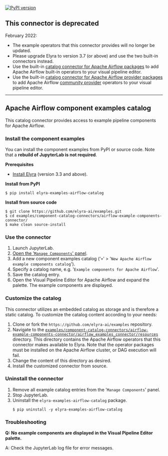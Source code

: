 [![PyPI version](https://badge.fury.io/py/elyra-examples-airflow-catalog.svg)](https://badge.fury.io/py/elyra-examples-airflow-catalog)


## This connector is deprecated

February 2022:
 - The example operators that this connector provides will no longer be updated. 
 - Please upgrade Elyra to version 3.7 (or above) and use the two built-in connectors instead. 
 - Use the built-in [catalog connector for Apache Airflow packages](https://github.com/elyra-ai/elyra/tree/master/elyra/pipeline/airflow/package_catalog_connector) to add Apache Airflow built-in operators to your visual pipeline editor.
 - Use the built-in [catalog connector for Apache Airflow provider packages](https://github.com/elyra-ai/elyra/tree/master/elyra/pipeline/airflow/provider_package_catalog_connector) to add Apache Airflow [community provider](https://airflow.apache.org/docs/apache-airflow-providers/) operators to your visual pipeline editor.

---

## Apache Airflow component examples catalog

This catalog connector provides access to example pipeline components for Apache Airflow.

### Install the component examples

You can install the component examples from PyPI or source code. Note that a **rebuild of JupyterLab is not required**.

**Prerequisites**

- [Install Elyra](https://elyra.readthedocs.io/en/stable/getting_started/installation.html) (version 3.3 and above).

**Install from PyPI**

  ```
  $ pip install elyra-examples-airflow-catalog
  ```

**Install from source code**

   ```
   $ git clone https://github.com/elyra-ai/examples.git
   $ cd examples/component-catalog-connectors/airflow-example-components-connector/
   $ make clean source-install
   ```

### Use the connector

1. Launch JupyterLab.
1. [Open the '`Manage Components`' panel](
https://elyra.readthedocs.io/en/stable/user_guide/pipeline-components.html#managing-custom-components-using-the-jupyterlab-ui).
1. Add a new component examples catalog ('`+`' > '`New Apache Airflow example components catalog`').
1. Specify a catalog name, e.g. '`Example components for Apache Airflow`'.
1. Save the catalog entry.
1. Open the Visual Pipeline Editor for Apache Airflow and expand the palette. The example components are displayed.

### Customize the catalog

This connector utilizes an embedded catalog as storage and is therefore a static catalog. To customize the catalog content according to your needs:

1. Clone or fork the `https://github.com/elyra-ai/examples` repository.
1. Navigate to the [`examples/component-catalog-connectors/airflow-example-components-connector/airflow_examples_connector/resources`](airflow_examples_connector/resources) directory. This directory contains the Apache Airflow operators that this connector makes available to Elyra. Note that the operator packages must be installed on the Apache Airflow cluster, or DAG execution will fail.
1. Change the content of this directory as desired.
1. Install the customized connector from source.

### Uninstall the connector

1. Remove all example catalog entries from the '`Manage Components`' panel.
1. Stop JupyterLab.
1. Uninstall the `elyra-examples-airflow-catalog` package.
   ```
   $ pip uninstall -y elyra-examples-airflow-catalog
   ```

### Troubleshooting

**Q: No example components are displayed in the Visual Pipeline Editor palette.**

A: Check the JupyterLab log file for error messages.